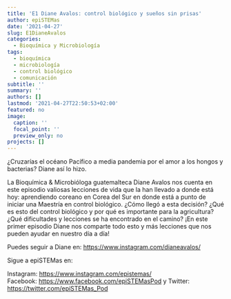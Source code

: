 ```yaml
---
title: 'E1 Diane Avalos: control biológico y sueños sin prisas'
author: epiSTEMas
date: '2021-04-27'
slug: E1DianeAvalos
categories:
  - Bioquímica y Microbiología
tags:
  - bioquímica
  - microbiología
  - control biológico
  - comunicación
subtitle: ''
summary: ''
authors: []
lastmod: '2021-04-27T22:50:53+02:00'
featured: no
image:
  caption: ''
  focal_point: ''
  preview_only: no
projects: []
---
```



¿Cruzarías el océano Pacífico a media pandemia por el amor a los hongos y bacterias? Diane así lo hizo. 

La Bioquímica & Microbióloga guatemalteca Diane Avalos nos cuenta en este episodio valiosas lecciones de vida que la han llevado a donde está hoy: aprendiendo coreano en Corea del Sur en donde está a punto de iniciar una Maestría en control biológico. ¿Cómo llegó a esta decisión? ¿Qué es esto del control biológico y por qué es importante para la agricultura? ¿Qué dificultades y lecciones se ha encontrado en el camino? ¡En este primer episodio Diane nos comparte todo esto y más lecciones que nos pueden ayudar en nuestro día a día!

Puedes seguir a Diane en: https://www.instagram.com/dianeavalos/

Sigue a epiSTEMas en: 

Instagram: https://www.instagram.com/epistemas/  
Facebook: https://www.facebook.com/epiSTEMasPod  y 
Twitter: https://twitter.com/epiSTEMas_Pod